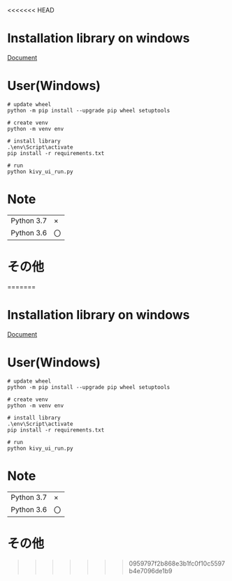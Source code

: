 <<<<<<< HEAD
# Installation library on windows
[Document](https://kivy.org/docs/installation/installation-windows.html#installation)

# User(Windows)
```
# update wheel
python -m pip install --upgrade pip wheel setuptools

# create venv
python -m venv env

# install library
.\env\Script\activate
pip install -r requirements.txt

# run
python kivy_ui_run.py
```

# Note
|    |    |
| ---- | ---- |
|  Python 3.7  |  ×  |
|  Python 3.6  |  〇  |

# その他
=======
# Installation library on windows
[Document](https://kivy.org/docs/installation/installation-windows.html#installation)

# User(Windows)
```
# update wheel
python -m pip install --upgrade pip wheel setuptools

# create venv
python -m venv env

# install library
.\env\Script\activate
pip install -r requirements.txt

# run
python kivy_ui_run.py
```

# Note
|    |    |
| ---- | ---- |
|  Python 3.7  |  ×  |
|  Python 3.6  |  〇  |

# その他
>>>>>>> 0959797f2b868e3b1fc0f10c5597b4e7096de1b9
